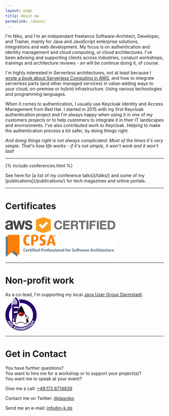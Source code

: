 ```yaml
---
layout: page
title: About me
permalink: /about/
---
```


I'm Niko, and I'm an independant freelance Software-Architect, Developer, and Trainer, mainly for Java and JavaScript enterprise solutions, integrations and web development.
My focus is on authentication and identity management and cloud computing, or cloud architectures.
I've been advising and supporting clients across industries, conduct workshops, trainings and architecture reviews - an will be continue doing it, of course.

I'm highly interested in Serverless architectures, not at least because I [wrote a book about Serverless Computing in AWS](http://serverlessbuch.de), and how to integrate serverless parts (and other managed services) in value-adding ways to your cloud, on-premise or hybrid infrastructure.
Using various technologies and programming languages.

When it comes to authentication, I usually use Keycloak Identity and Access Management from Red Hat.
I started in 2015 with my first Keycloak authentication project and I'm always happy when using it in one of my customers projects or to help customers to integrate it in their IT landscapes and environments.
I've also contributed work to Keycloak.
Helping to make the authentication process a bit safer, by doing things right.

_And doing things right is not always complicated.
Most of the times it's very simple. That's how life works - if it's not simple, it won't work and it won't last!_

---

{% include conferences.html %}

<p class="mt-4"/>
See here for [a list of my conference talks](/talks/) and some of my [publications](/publications/) for tech magazines and online portals.

---

# Certificates

<div class="row justify-content-around align-items-center mt-4">
  <div class="col-auto">
    <img src="/images/aws-certified.png" alt="AWS certified" style="max-width: 350px">
  </div>
  <div class="col-auto">
    <img src="/images/cpsa.jpg" alt="Certified Professional for Software Architecture" style="max-width: 350px">
  </div>
</div>

---

# Non-profit work

<div class="row justify-content-between">
  <div class="col-auto">
    As a co-lead, I'm supporting my local <a href="https://www.jug-da.de" target="_blank">Java User Group Darmstadt</a>.
  </div>
  <div class="col-auto">
    <img src="/images/jugda_logo_rund.png" alt="JUG DA Logo" style="max-width: 100px">
  </div>
</div>

---

# Get in Contact

You have further questions?  
You want to hire me for a workshop or to support your project(s)?  
You want me to speak at your event?  

Give me a call: [+49.172.6714839](tel:+491726714839)

Contact me on Twitter: [@dasniko](https://twitter.com/dasniko)

Send me an e-mail: [info@n-k.de](mailto:info@n-k.de)
